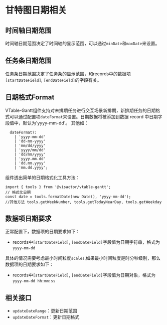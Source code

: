 # 甘特图日期相关

## 时间轴日期范围

时间轴日期范围决定了时间轴的显示范围，可以通过`minDate`和`maxDate`来设置。

## 任务条日期范围

任务条日期范围决定了任务条的显示范围，和records中的数据项`[startDateField]`, `[endDateField]`的字段有关。

## 日期格式Format

VTable-Gantt组件支持对未排期任务进行交互场景新排期，新排期任务的日期格式可以通过配置项`dateFormat`来设置。日期数据将被添加到数据 record 中日期字段值中，默认为'yyyy-mm-dd'。
其他如：
```
  dateFormat?:
    | 'yyyy-mm-dd'
    | 'dd-mm-yyyy'
    | 'mm/dd/yyyy'
    | 'yyyy/mm/dd'
    | 'dd/mm/yyyy'
    | 'yyyy.mm.dd'
    | 'dd.mm.yyyy'
    | 'mm.dd.yyyy';
```

组件透出简单的日期格式化工具方法：
```
import { tools } from '@visactor/vtable-gantt';
// 格式化日期
const date = tools.formatDate(new Date(), 'yyyy-mm-dd');
//其他方法 tools.getWeekNumber, tools.getTodayNearDay, tools.getWeekday
```

## 数据项日期要求

正常配置下，数据项的日期要求如下：

- records中`[startDateField]`, `[endDateField]`字段值为日期字符串，格式为`yyyy-mm-dd`

具体的情况需要考虑最小时间粒度`scales`,如果最小时间粒度是时分秒级别，那么数据项的日期要求如下：

- records中`[startDateField]`, `[endDateField]`字段值为日期对象，格式为`yyyy-mm-dd hh:mm:ss`

## 相关接口

- `updateDateRange`：更新日期范围
- `updateDateFormat`：更新日期格式
